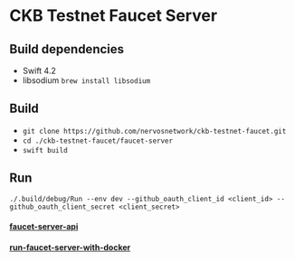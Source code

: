 # CKB Testnet Faucet Server

## Build dependencies

- Swift 4.2
- libsodium `brew install libsodium`

## Build

- `git clone https://github.com/nervosnetwork/ckb-testnet-faucet.git`
- `cd ./ckb-testnet-faucet/faucet-server`
- `swift build`

## Run

`./.build/debug/Run --env dev --github_oauth_client_id <client_id> --github_oauth_client_secret <client_secret>`


#### [faucet-server-api]()
#### [run-faucet-server-with-docker]()
